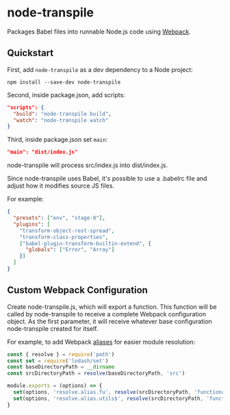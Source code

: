 # node-transpile

Packages Babel files into runnable Node.js code using [Webpack](https://webpack.js.org/).

## Quickstart

First, add `node-transpile` as a dev dependency to a Node project:
```terminal
npm install --save-dev node-transpile
```

Second, inside package.json, add scripts:
```json
"scripts": {
  "build": "node-transpile build",
  "watch": "node-transpile watch"
}
```

Third, inside package.json set `main`:
```json
"main": "dist/index.js"
```
node-transpile will process src/index.js into dist/index.js.

Since node-transpile uses Babel, it's possible to use a .babelrc file and adjust how it modifies source JS files.

For example:
```json
{
  "presets": ["env", "stage-0"],
  "plugins": [
    "transform-object-rest-spread",
    "transform-class-properties",
    ["babel-plugin-transform-builtin-extend", {
      "globals": ["Error", "Array"]
    }]
  ]
}

```

## Custom Webpack Configuration

Create node-transpile.js, which will export a function. This function will be called by node-transpile to receive a complete Webpack configuration object. As the first parameter, it will receive whatever base configuration node-transpile created for itself.

For example, to add Webpack [aliases](https://webpack.js.org/configuration/resolve/#resolve-alias) for easier module resolution:
```js
const { resolve } = require('path')
const set = require('lodash/set')
const baseDirectoryPath = __dirname
const srcDirectoryPath = resolve(baseDirectoryPath, 'src')

module.exports = (options) => {
  set(options, 'resolve.alias.fu', resolve(srcDirectoryPath, 'functional-utils/'))
  set(options, 'resolve.alias.utils$', resolve(srcDirectoryPath, 'functional-utils/utils.js'))
}
```